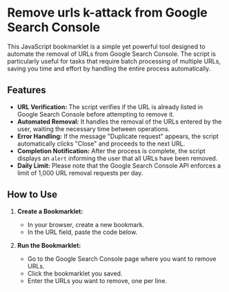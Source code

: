 # Remove urls k-attack from Google Search Console
This JavaScript bookmarklet is a simple yet powerful tool designed to automate the removal of URLs from Google Search Console. The script is particularly useful for tasks that require batch processing of multiple URLs, saving you time and effort by handling the entire process automatically.


## Features

- **URL Verification:** The script verifies if the URL is already listed in Google Search Console before attempting to remove it.
- **Automated Removal:** It handles the removal of the URLs entered by the user, waiting the necessary time between operations.
- **Error Handling:** If the message "Duplicate request" appears, the script automatically clicks "Close" and proceeds to the next URL.
- **Completion Notification:** After the process is complete, the script displays an `alert` informing the user that all URLs have been removed.
- **Daily Limit:** Please note that the Google Search Console API enforces a limit of 1,000 URL removal requests per day.

## How to Use

1. **Create a Bookmarklet:**
   - In your browser, create a new bookmark.
   - In the URL field, paste the code below.

2. **Run the Bookmarklet:**
   - Go to the Google Search Console page where you want to remove URLs.
   - Click the bookmarklet you saved.
   - Enter the URLs you want to remove, one per line.
